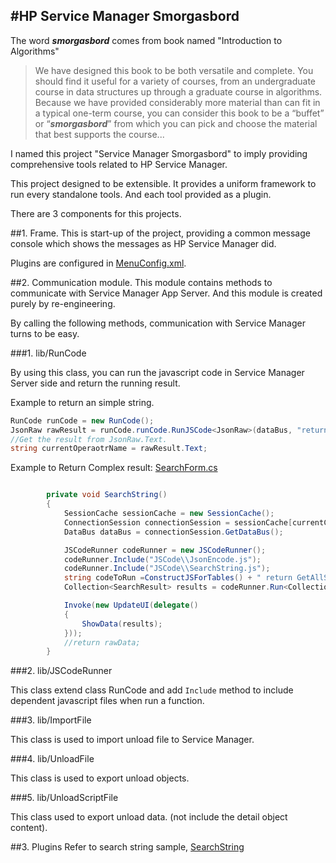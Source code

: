 #HP Service Manager Smorgasbord
---

The word ***smorgasbord*** comes from book named "Introduction to Algorithms"
> We have designed this book to be both versatile and complete. You should find it
useful for a variety of courses, from an undergraduate course in data structures up
through a graduate course in algorithms. Because we have provided considerably
more material than can fit in a typical one-term course, you can consider this book
to be a “buffet” or “***smorgasbord***” from which you can pick and choose the material
that best supports the course...


I named this project "Service Manager Smorgasbord" to imply providing comprehensive tools related to HP Service Manager.

This project designed to be extensible. It provides a uniform framework to run every standalone tools. And each tool provided as a plugin. 

There are 3 components for this projects.

##1. Frame.
This is start-up of the project, providing a common message console which shows the messages as HP Service Manager did.

Plugins are configured in [MenuConfig.xml](SM.Smorgasbord.Frame/MenuConfig.xml "MenuConfig.xml"). 

##2. Communication module.
This module contains methods to communicate with Service Manager App Server. And this module is created purely by re-engineering. 

By calling the following methods, communication with Service Manager turns to be easy.

###1. lib/RunCode

By using this class, you can run the javascript code in Service Manager Server side and return the running result.   

Example to return an simple string.
```csharp
RunCode runCode = new RunCode();
JsonRaw rawResult = runCode.runCode.RunJSCode<JsonRaw>(dataBus, "return system.functions.operator();");
//Get the result from JsonRaw.Text.
string currentOperaotrName = rawResult.Text;

```

Example to Return Complex result: [SearchForm.cs](SM.Smorgasbord.SarchString/SearchForm.cs "SearchForm.cs")

```csharp

 		private void SearchString()
        {
            SessionCache sessionCache = new SessionCache();
            ConnectionSession connectionSession = sessionCache[currentConnectionInfo];
            DataBus dataBus = connectionSession.GetDataBus();

            JSCodeRunner codeRunner = new JSCodeRunner();
            codeRunner.Include("JSCode\\JsonEncode.js");
            codeRunner.Include("JSCode\\SearchString.js");
            string codeToRun =ConstructJSForTables() + " return GetAllString(\"" + textToSearch + "\");";
            Collection<SearchResult> results = codeRunner.Run<Collection<SearchResult>>(dataBus, codeToRun);

            Invoke(new UpdateUI(delegate()
            {
                ShowData(results);
            }));
            //return rawData;
        }
```
###2. lib/JSCodeRunner

This class extend class RunCode and add `Include` method to include dependent javascript files when run a function. 

###3. lib/ImportFile

This class is used to import unload file to Service Manager.

###4. lib/UnloadFile

This class is used to export unload objects.

###5. lib/UnloadScriptFile

This class used to export unload data. (not include the detail object content).


##3. Plugins
Refer to search string sample, [SearchString](SM.Smorgasbord.SarchString "SarchString")